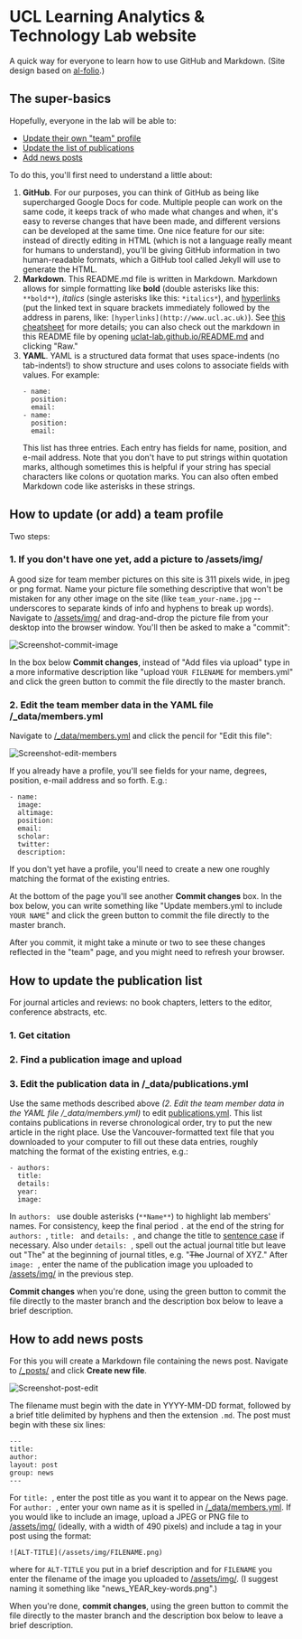 # UCL Learning Analytics & Technology Lab website

A quick way for everyone to learn how to use GitHub and Markdown. (Site design 
based on [al-folio](https://github.com/alshedivat/al-folio).)

## The super-basics
Hopefully, everyone in the lab will be able to:
- [Update their own "team" profile](#how-to-update-or-add-a-team-profile)
- [Update the list of publications](#how-to-update-the-publication-list)
- [Add news posts](#how-to-add-news-posts)

To do this, you'll first need to understand a little about: 
1. **GitHub**. For our purposes, you can think of GitHub as being like 
supercharged Google Docs for code. Multiple people can work on the same code, it 
keeps track of who made what changes and when, it's easy to reverse changes that 
have been made, and different versions can be developed at the same time. One 
nice feature for our site: instead of directly editing in HTML (which is not a 
language really meant for humans to understand), you'll be giving GitHub 
information in two human-readable formats, which a GitHub tool called Jekyll 
will use to generate the HTML. 
2. **Markdown**. This README.md file is written in Markdown. Markdown allows 
for simple formatting like **bold** (double asterisks like this: `**bold**`), 
*italics* (single asterisks like this: `*italics*`), and 
[hyperlinks](http://www.ucl.ac.uk) (put the linked text in square brackets 
immediately followed by the address in parens, like: 
`[hyperlinks](http://www.ucl.ac.uk)`). See 
[this cheatsheet](https://github.com/adam-p/markdown-here/wiki/Markdown-Cheatsheet) 
for more details; you can also check out the markdown in this README file by 
opening 
[uclat-lab.github.io/README.md](https://github.com/uclat-lab/uclat-lab.github.io/blob/master/README.md) 
and clicking "Raw."
3. **YAML**. YAML is a structured data format that uses space-indents 
(no tab-indents!) to show structure and uses colons to associate fields with 
values. For example:
    ```
    - name: 
      position: 
      email: 
    - name: 
      position: 
      email: 
    ```
    This list has three entries. Each entry has fields for name, position, and 
    e-mail address. Note that you don't have to put strings within quotation 
    marks, although sometimes this is helpful if your string has special 
    characters like colons or quotation marks. You can also often embed Markdown 
    code like asterisks in these strings. 
    
## How to update (or add) a team profile
Two steps:
### 1. If you don't have one yet, add a picture to /assets/img/
A good size for team member pictures on this site is 311 pixels wide, in jpeg or 
png format. Name your picture file something descriptive that won't be mistaken 
for any other image on the site (like `team_your-name.jpg` -- underscores to 
separate kinds of info and hyphens to break up words). Navigate to 
[/assets/img/](https://github.com/uclat-lab/uclat-lab.github.io/tree/master/assets/img) 
and drag-and-drop the picture file from your desktop into the browser window. 
You'll then be asked to make a "commit":

![Screenshot-commit-image](assets/img/site_readme-02-commit-image.png)

In the box below **Commit changes**, instead of "Add files via upload" type in a 
more informative description like "upload `YOUR FILENAME` for members.yml" and 
click the green button to commit the file directly to the master branch.

### 2. Edit the team member data in the YAML file /_data/members.yml
Navigate to [/_data/members.yml](https://github.com/uclat-lab/uclat-lab.github.io/blob/master/_data/members.yml) 
and click the pencil for "Edit this file":

![Screenshot-edit-members](assets/img/site_readme-01-edit-data-members.png)

If you already have a profile, you'll see fields for your name, degrees, 
position, e-mail address and so forth. E.g.:

```
- name: 
  image: 
  altimage: 
  position: 
  email: 
  scholar: 
  twitter: 
  description: 
```
If you don't yet have a profile, you'll need to create a new one roughly 
matching the format of the existing entries. 

At the bottom of the page you'll see another **Commit changes** box. In the box 
below, you can write something like "Update members.yml to include `YOUR NAME`" 
and click the green button to commit the file directly to the master branch. 

After you commit, it might take a minute or two to see these changes reflected 
in the "team" page, and you might need to refresh your browser. 

## How to update the publication list

For journal articles and reviews: no book chapters, letters to the editor, 
conference abstracts, etc.

### 1. Get citation 

### 2. Find a publication image and upload

### 3. Edit the publication data in /_data/publications.yml
Use the same methods described above *(2. Edit the team member data in the YAML 
file /_data/members.yml)* to edit 
[publications.yml](https://github.com/uclat-lab/uclat-lab.github.io/blob/master/_data/publications.yml). 
This list contains publications in reverse chronological order, try to put the 
new article in the right place. Use the Vancouver-formatted text file that you 
downloaded to your computer to fill out these data entries, roughly matching the 
format of the existing entries, e.g.:
```
- authors: 
  title: 
  details: 
  year: 
  image: 
```
In `authors: ` use double asterisks (`**Name**`) to highlight lab members' 
names. For consistency, keep the final period `.` at the end of the string for 
`authors: `, `title: ` and `details: `, and change the title to 
[sentence case](https://en.wikipedia.org/wiki/Letter_case#Sentence_case) if 
necessary. Also under `details: `, spell out the actual journal title but leave 
out "The" at the beginning of journal 
titles, e.g. "~~The~~ Journal of XYZ." After `image: `, enter the name of the 
publication image you uploaded to 
[/assets/img/](https://github.com/uclat-lab/uclat-lab.github.io/tree/master/assets/img) 
in the previous step. 

**Commit changes** when you're done, using the green button to commit the file directly to the master branch and the description box below to leave a brief description. 


## How to add news posts
For this you will create a Markdown file containing the news post. Navigate to 
[/_posts/](https://github.com/uclat-lab/uclat-lab.github.io/tree/master/_posts) 
and click **Create new file**. 

![Screenshot-post-edit](assets/img/site_readme-05-create-post.png)

The filename must begin with the date in YYYY-MM-DD format, followed by a brief 
title delimited by hyphens and then the extension `.md`. The post must begin 
with these six lines:
```
---
title: 
author: 
layout: post
group: news
---
```
For `title: `, enter the post title as you want it to appear on the News page. 
For `author: `, enter your own name as it is spelled in 
[/_data/members.yml](https://github.com/uclat-lab/uclat-lab.github.io/blob/master/_data/members.yml). 
If you would like to include an image, upload a JPEG or PNG file to 
[/assets/img/](https://github.com/uclat-lab/uclat-lab.github.io/tree/master/assets/img) 
(ideally, with a width of 490 pixels) and include a tag in your post using the 
format:
```
![ALT-TITLE](/assets/img/FILENAME.png)
```
where for `ALT-TITLE` you put in a brief description and for `FILENAME` you 
enter the filename of the image you uploaded to 
[/assets/img/](https://github.com/uclat-lab/uclat-lab.github.io/tree/master/assets/img). 
(I suggest naming it something like "news_YEAR_key-words.png".)

When you're done, **commit changes**, using the green button to commit the file 
directly to the master branch and the description box below to leave a brief 
description.
